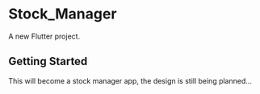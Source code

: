 # Stock_Manager

A new Flutter project.

## Getting Started

This will become a stock manager app, the design is still being planned...
